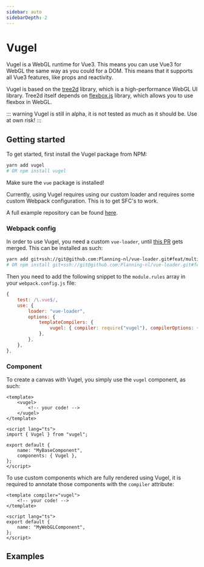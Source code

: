```yaml
---
sidebar: auto
sidebarDepth: 2
---
```


# Vugel
Vugel is a WebGL runtime for Vue3. This means you can use Vue3 for WebGL the same way as you could for a DOM. 
This means that it supports all Vue3 features, like props and reactivity.

Vugel is based on the [tree2d](https://github.com/Planning-nl/tree2d) library, which is a high-performance WebGL UI library.
Tree2d itself depends on [flexbox.js](https://github.com/Planning-nl/flexbox.js) library, which allows you to use flexbox in WebGL.

::: warning
Vugel is still in alpha, it is not tested as much as it should be. Use at own risk!
:::

## Getting started
To get started, first install the Vugel package from NPM:
``` bash
yarn add vugel 
# OR npm install vugel
```
Make sure the `vue` package is installed!

Currently, using Vugel requires using our custom loader and requires some custom Webpack configuration. 
This is to get SFC's to work.

A full example repository can be found [here](https://github.com/Planning-nl/vugel-example).

### Webpack config
In order to use Vugel, you need a custom `vue-loader`, until [this PR](https://github.com/vuejs/vue-loader/pull/1645) gets merged. 
This can be installed as such:
``` bash
yarn add git+ssh://git@github.com:Planning-nl/vue-loader.git#feat/multiple-compilers-build 
# OR npm install git+ssh://git@github.com:Planning-nl/vue-loader.git#feat/multiple-compilers-build
```

Then you need to add the following snippet to the `module.rules` array in your `webpack.config.js` file:
```js
{
    test: /\.vue$/,
    use: {
        loader: "vue-loader",
        options: {
            templateCompilers: {
                vugel: { compiler: require("vugel"), compilerOptions: {} },
            },
        },
    },
},
```

### Component
To create a canvas with Vugel, you simply use the `vugel` component, as such:
```vue
<template>
    <vugel>
        <!-- your code! -->
    </vugel>
</template>

<script lang="ts">
import { Vugel } from "vugel";

export default {
    name: "MyBaseComponent",
    components: { Vugel },
};
</script>
```

To use custom components which are fully rendered using Vugel, it is required to annotate those components with the `compiler` attribute:
```vue
<template compiler="vugel">
    <!-- your code! -->
</template>

<script lang="ts">
export default {
    name: "MyWebGLComponent",
};
</script>
```

## Examples
